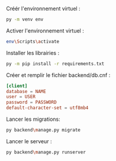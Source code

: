 Créér l'environnement virtuel :
```bash
py -m venv env
```

Activer l'environnement virtuel :
```bash
env\Scripts\activate
```

Installer les librairies :
```bash
py -m pip install -r requirements.txt
```

Créer et remplir le fichier backend/db.cnf :
```cnf
[client]
database = NAME
user = USER
password = PASSWORD
default-character-set = utf8mb4
```

Lancer les migrations:
```bash
py backend\manage.py migrate
```

Lancer le serveur :
```bash
py backend\manage.py runserver
```